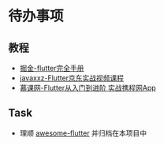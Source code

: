 # 待办事项

## 教程

- [掘金-flutter完全手册](https://juejin.im/book/5c5423ef6fb9a049cd54a213)
- [javaxxz-Flutter京东实战视频课程](https://www.javaxxz.com/thread-397578-1-1.html)
- [慕课网-Flutter从入门到进阶 实战携程网App](https://coding.imooc.com/class/321.html)

## Task

- 理顺 [awesome-flutter](https://github.com/Solido/awesome-flutter) 并归档在本项目中
